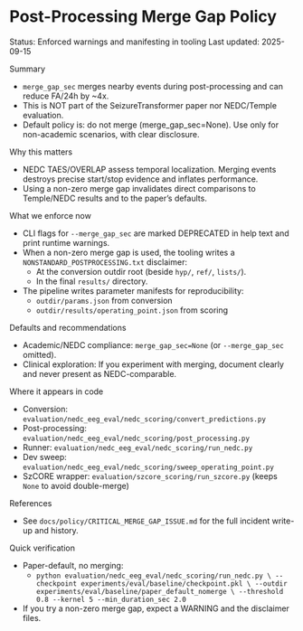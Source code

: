 # Post-Processing Merge Gap Policy

Status: Enforced warnings and manifesting in tooling
Last updated: 2025-09-15

Summary
- `merge_gap_sec` merges nearby events during post-processing and can reduce FA/24h by ~4x.
- This is NOT part of the SeizureTransformer paper nor NEDC/Temple evaluation.
- Default policy is: do not merge (merge_gap_sec=None). Use only for non-academic scenarios, with clear disclosure.

Why this matters
- NEDC TAES/OVERLAP assess temporal localization. Merging events destroys precise start/stop evidence and inflates performance.
- Using a non-zero merge gap invalidates direct comparisons to Temple/NEDC results and to the paper’s defaults.

What we enforce now
- CLI flags for `--merge_gap_sec` are marked DEPRECATED in help text and print runtime warnings.
- When a non-zero merge gap is used, the tooling writes a `NONSTANDARD_POSTPROCESSING.txt` disclaimer:
  - At the conversion outdir root (beside `hyp/`, `ref/`, `lists/`).
  - In the final `results/` directory.
- The pipeline writes parameter manifests for reproducibility:
  - `outdir/params.json` from conversion
  - `outdir/results/operating_point.json` from scoring

Defaults and recommendations
- Academic/NEDC compliance: `merge_gap_sec=None` (or `--merge_gap_sec` omitted).
- Clinical exploration: If you experiment with merging, document clearly and never present as NEDC-comparable.

Where it appears in code
- Conversion: `evaluation/nedc_eeg_eval/nedc_scoring/convert_predictions.py`
- Post-processing: `evaluation/nedc_eeg_eval/nedc_scoring/post_processing.py`
- Runner: `evaluation/nedc_eeg_eval/nedc_scoring/run_nedc.py`
- Dev sweep: `evaluation/nedc_eeg_eval/nedc_scoring/sweep_operating_point.py`
- SzCORE wrapper: `evaluation/szcore_scoring/run_szcore.py` (keeps `None` to avoid double-merge)

References
- See `docs/policy/CRITICAL_MERGE_GAP_ISSUE.md` for the full incident write-up and history.

Quick verification
- Paper-default, no merging:
  - `python evaluation/nedc_eeg_eval/nedc_scoring/run_nedc.py \
     --checkpoint experiments/eval/baseline/checkpoint.pkl \
     --outdir experiments/eval/baseline/paper_default_nomerge \
     --threshold 0.8 --kernel 5 --min_duration_sec 2.0`
- If you try a non-zero merge gap, expect a WARNING and the disclaimer files.
